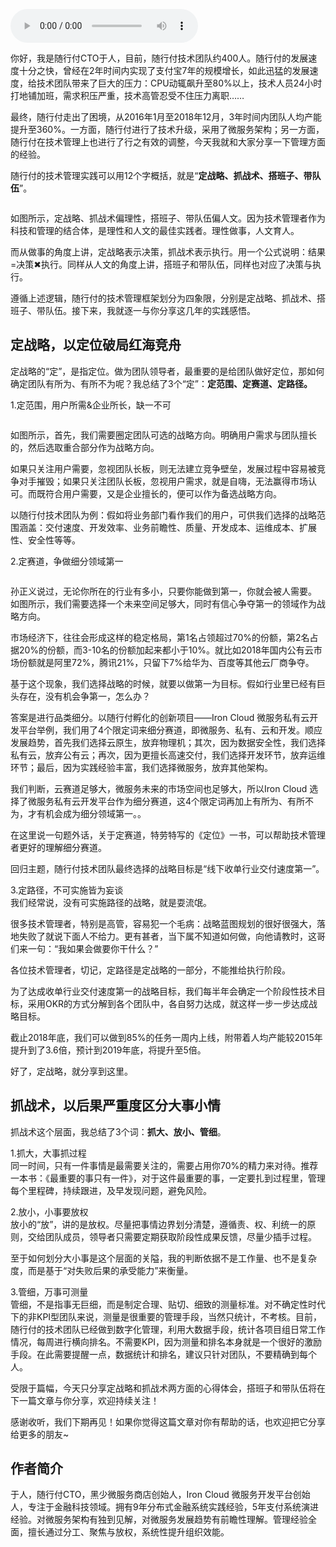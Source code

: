 <audio title="第172讲 _ 于人：研发团队人均产能3年提升3.6倍的秘诀（上）" src="https://static001.geekbang.org/resource/audio/ff/fd/ff674aaf5f01c3e49d08179b0bfef5fd.mp3" controls="controls"></audio> 
<p>你好，我是随行付CTO于人，目前，随行付技术团队约400人。随行付的发展速度十分之快，曾经在2年时间内实现了支付宝7年的规模增长，如此迅猛的发展速度，给技术团队带来了巨大的压力：CPU动辄飙升至80%以上，技术人员24小时打地铺加班，需求积压严重，技术高管忍受不住压力离职……</p><p>最终，随行付走出了困境，从2016年1月至2018年12月，3年时间内团队人均产能提升至360%。一方面，随行付进行了技术升级，采用了微服务架构；另一方面，随行付在技术管理上也进行了行之有效的调整，今天我就和大家分享一下管理方面的经验。</p><p>随行付的技术管理实践可以用12个字概括，就是“<strong>定战略、抓战术、搭班子、带队伍</strong>”。</p><p><img src="https://static001.geekbang.org/resource/image/97/59/9780a59faf27910694f299b94f96fe59.jpg" alt=""></p><p>如图所示，定战略、抓战术偏理性，搭班子、带队伍偏人文。因为技术管理者作为科技和管理的结合体，是理性和人文的最佳实践者。理性做事，人文育人。</p><p>而从做事的角度上讲，定战略表示决策，抓战术表示执行。用一个公式说明：结果=决策✖执行。同样从人文的角度上讲，搭班子和带队伍，同样也对应了决策与执行。</p><p>遵循上述逻辑，随行付的技术管理框架划分为四象限，分别是定战略、抓战术、搭班子、带队伍。接下来，我就逐一与你分享这几年的实践感悟。</p><!-- [[[read_end]]] --><h2>定战略，以定位破局红海竞舟</h2><p>定战略的“定”，是指定位。做为团队领导者，最重要的是给团队做好定位，那如何确定团队有所为、有所不为呢？我总结了3个“定”：<strong>定范围、定赛道、定路径。</strong></p><p>1.定范围，用户所需&amp;企业所长，缺一不可</p><p><img src="https://static001.geekbang.org/resource/image/e1/69/e1da4847d7a060898af0dd3ae243b269.png" alt=""></p><p>如图所示，首先，我们需要圈定团队可选的战略方向。明确用户需求与团队擅长的，然后选取重合部分作为战略方向。</p><p>如果只关注用户需要，忽视团队长板，则无法建立竞争壁垒，发展过程中容易被竞争对手摧毁；如果只关注团队长板，忽视用户需求，就是自嗨，无法赢得市场认可。而既符合用户需要，又是企业擅长的，便可以作为备选战略方向。</p><p>以随行付技术团队为例：假如将业务部门看作我们的用户，可供我们选择的战略范围涵盖：交付速度、开发效率、业务前瞻性、质量、开发成本、运维成本、扩展性、安全性等等。</p><p>2.定赛道，争做细分领域第一</p><p><img src="https://static001.geekbang.org/resource/image/db/b5/db8186969c74a53049309cf062d0cfb5.png" alt=""></p><p>孙正义说过，无论你所在的行业有多小，只要你能做到第一，你就会被人需要。<br>
如图所示，我们需要选择一个未来空间足够大，同时有信心争夺第一的领域作为战略方向。</p><p>市场经济下，往往会形成这样的稳定格局，第1名占领超过70%的份额，第2名占据20%的份额，而3-10名的份额加起来都小于10%。就比如2018年国内公有云市场份额就是阿里72%，腾讯21%，只留下7%给华为、百度等其他云厂商争夺。</p><p>基于这个现象，我们选择战略的时候，就要以做第一为目标。假如行业里已经有巨头存在，没有机会争第一，怎么办？</p><p>答案是进行品类细分。以随行付孵化的创新项目——Iron Cloud 微服务私有云开发平台举例，我们用了4个限定词来细分赛道，即微服务、私有、云和开发。顺应发展趋势，首先我们选择云原生，放弃物理机；其次，因为数据安全性，我们选择私有云，放弃公有云；再次，因为更擅长高速交付，我们选择开发环节，放弃运维环节；最后，因为实践经验丰富，我们选择微服务，放弃其他架构。</p><p>我们判断，云赛道足够大，微服务未来的市场空间也足够大，所以Iron Cloud 选择了微服务私有云开发平台作为细分赛道，这4个限定词再加上有所为、有所不为，才有机会成为细分领域第一。。</p><p>在这里说一句题外话，关于定赛道，特劳特写的《定位》一书，可以帮助技术管理者更好的理解细分赛道。</p><p>回归主题，随行付技术团队最终选择的战略目标是“线下收单行业交付速度第一”。</p><p>3.定路径，不可实施皆为妄谈<br>
我们经常说，没有可实施路径的战略，就是耍流氓。</p><p>很多技术管理者，特别是高管，容易犯一个毛病：战略蓝图规划的很好很强大，落地失败了就说下面人不给力。更有甚者，当下属不知道如何做，向他请教时，这哥们来一句：“我如果会做要你干什么？”</p><p>各位技术管理者，切记，定路径是定战略的一部分，不能推给执行阶段。</p><p>为了达成收单行业交付速度第一的战略目标，我们每半年会确定一个阶段性技术目标，采用OKR的方式分解到各个团队中，各自努力达成，就这样一步一步达成战略目标。</p><p>截止2018年底，我们可以做到85%的任务一周内上线，附带着人均产能较2015年提升到了3.6倍，预计到2019年底，将提升至5倍。</p><p>好了，定战略，就分享到这里。</p><h2>抓战术，以后果严重度区分大事小情</h2><p>抓战术这个层面，我总结了3个词：<strong>抓大、放小、管细</strong>。</p><p>1.抓大，大事抓过程<br>
同一时间，只有一件事情是最需要关注的，需要占用你70%的精力来对待。推荐一本书：《最重要的事只有一件》，对于这件最重要的事，一定要扎到过程里，管理每个里程碑，持续跟进，及早发现问题，避免风险。</p><p>2.放小，小事要放权<br>
放小的“放”，讲的是放权。尽量把事情边界划分清楚，遵循责、权、利统一的原则，交给团队成员，领导者只需要定期获取阶段性成果反馈，尽量少插手过程。</p><p>至于如何划分大小事是这个层面的关隘，我的判断依据不是工作量、也不是复杂度，而是基于“对失败后果的承受能力”来衡量。</p><p>3.管细，万事可测量<br>
管细，不是指事无巨细，而是制定合理、贴切、细致的测量标准。对不确定性时代下的非KPI型团队来说，测量是很重要的管理手段，当然只统计，不考核。目前，随行付的技术团队已经做到数字化管理，利用大数据手段，统计各项目组日常工作情况，每周进行横向排名。不需要KPI，因为测量和排名本身就是一个很好的激励手段。在此需要提醒一点，数据统计和排名，建议只针对团队，不要精确到每个人。</p><p>受限于篇幅，今天只分享定战略和抓战术两方面的心得体会，搭班子和带队伍将在下一篇文章与你分享，欢迎持续关注！</p><p>感谢收听，我们下期再见！如果你觉得这篇文章对你有帮助的话，也欢迎把它分享给更多的朋友~</p><h2>作者简介</h2><p>于人，随行付CTO，黑少微服务商店创始人，Iron Cloud 微服务开发平台创始人，专注于金融科技领域。拥有9年分布式金融系统实践经验，5年支付系统演进经验。对微服务架构有独到见解，对微服务发展趋势有前瞻性理解。管理经验全面，擅长通过分工、聚焦与放权，系统性提升组织效能。</p><p></p>